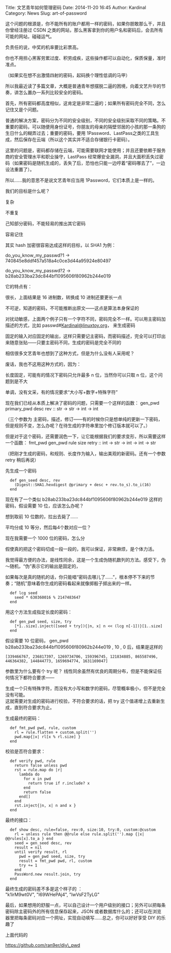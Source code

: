 Title: 文艺青年如何管理密码
Date: 2014-11-20 16:45
Author: Kardinal
Category: News
Slug: art-of-password

这个问题的根源是，你不能所有的账户都用一样的密码，如果你胆敢那么干，并且你曾经注册过
CSDN
之类的网站，那么黑客拿到你的用户名和密码后，会去所有可能的网站，碰碰运气。

负责任的说，中奖的机率要比彩票高。

你也不用担心黑客劳累过度、积劳成疾，这些操作都可以自动化，保质保量，准时准点。

（如果实在想不出激情四射的密码，起码换个理性低调的马甲）

所以我最近读了多篇文章，大概是普通青年想摆脱二逼的困境，向着文艺升华的节奏，讲怎么置办一系列比较安全的密码。

首先，所有密码都高度相似，这肯定是非常二逼的；如果所有密码完全不同，怎么记住又是个问题。

普通的解决方案，密码分为不同的安全级别，不同的安全级别采取不同的策略。不重要的密码，可以随便用身份证号，你朋友的母亲的隔壁邻居的小孩的那一条狗的生日什么的糊弄过去；重要的密码，要用
1Password、LastPass之类的工具生成，然后保存在云端（所以这个其实并不适合存储银行卡密码）。

这里的问题是，密码都存储在云端，可能需要联网才能使用；并且还要依赖于服务商的安全管理水平和职业操守，LastPass
经常爆安全漏洞，并且大面积丢失过密码（如果密码是随机生成的，丢失了后，恐怕也只能一边哼着“密码哪去了”，一边设法重置了）。

所以……我的意思不是说文艺青年应当用 1Password，它们本质上是一样的。

我们的目标是什么呢？

复杂

不重复

己知部分密码，不能轻易的推出其它密码

容易记住

其实 hash 加密很容易达成这样的目标，以 SHA1 为例：

do\_you\_know\_my\_passwd?1 -> 740845e8ddf457a518a4c0ce3d44a95924e80497

do\_you\_know\_my\_passwd?2 -> b28ab233ba23dc844bf1095606f80962b244e019

它的特点有：

很长，上面结果是 16 进制数，转换成 10 进制还要更长一点

不可逆，知道的密码，不可能推断出原文——这点是算法本身保证的

对扰动敏感，上面两个例子只有一个字符不同，密码完全不一样。可以用主密码加描述的方式，比如
passwd#Kardinal@linuxtoy.org， 来生成密码

固定的输入对应固定的输出，这样只需要记主密码，而密码描述，完全可以打印出来随意张贴——只要主密码不同，生成的密码是完全不同的

相信很多文艺青年也想到了这种方式，但是为什么没有人采用呢？

废话，我也不这用这种方式的，因为：

长度固定，可能有的情况下密码只允许最多 n 位，当然你可以只取 n
位，这个问题到是不大

单调，没有文采，有的情况要求“大小写+数字+特殊字符”

现在我们已经从本质上解决了密码的问题，只需要一个这样的函数： gen\_pwd
primary\_pwd desc rev :: str -> str -> int -> int

（三个参数为
主密码，描述，修订——有的时候你只是想单纯的更新一下密码，但是规则不变，怎么办呢？在待生成的字符串里加个修订版本就可以了。）

但是对于这个密码，还需要润色一下，让它能根据我们的要求变形，所以需要这样一个函数：
fmt\_pwd gen\_pwd rule size retry :: int -> str -> int -> int -> str

（把刚才生成的密码，和规则、长度作为输入，输出美观的新密码。还有一个参数
retry 稍后再说）

先生成一个密码

      def gen_seed desc, rev
        (Digest::SHA1.hexdigest @primary + desc + rev.to_s).to_i(16)
      end

现在有了一个类似 b28ab233ba23dc844bf1095606f80962b244e019
这样的密码，假设需要 10 位，应该怎么办呢？

想到取前 10 位数的，拉出去毙了……

平均分成 10 等分，然后每4个数对应一位？

现在我需要一个 1000 位的密码，怎么分

假使真的把这个密码切成一段一段的，我可以保证，非常麻烦，是个体力活。

我觉得最方便的办法，是线性同余，这是一个生成伪随机数列的方法。感受下，伪～随机，“伪”表示它的输出是固定的，  

如果每次是真的随机的话，你只能唱“密码去哪儿了……”，根本停不下来的节奏；“随机”意味着你生成的密码看起来就像掷骰子掷出来的一样。

      def lcg seed
        seed * 630360016 % 2147483647
      end

用这个方法生成指定长度的密码：

      def gen_pwd seed, size, try
        [*1..size].inject([seed + try]){|n, x| n << (lcg n[-1])}[1..size]
      end

假设需要 10 位密码， gen\_pwd b28ab233ba23dc844bf1095606f80962b244e019 ,
10 , 0 后，结果是这样的

    [339466767, 236817397, 1269734706, 159396745, 121834885, 865587496, 446364382, 144844773, 1659694774, 1631169047]

参数里为什么要有个 try 呢？
线性同余虽然有优良的周期分布，但是不能保证任何情况下都符合要求——  

生成一个只有特殊字符，而没有大小写和数字的密码，尽管概率极小，但不是完全没有可能。  
这就需要对生成的密码进行校验，不符合要求的话，把 try
这个值递增上去重新生成，直到符合要求为止。

生成最终的密码：

      def fmt_pwd pwd, rule, custom
        rl = rule.flatten + custom.split('')
        pwd.map{|x| rl[x % rl.size] }
      end

校验是否符合要求：

      def verify pwd, rule
        return false unless pwd
        rst = rule.map do |r|
          lambda do
            for x in pwd
              return true if r.include? x
            end
            return false
          end[]
        end
        rst.inject{|n, x| n and x }
      end

最终的接口：

      def show desc, rule=false, rev:0, size:10, try:0, custom:@custom
        rl = unless rule then @@rule else rule.split('').map {|x| @@rules[x].to_a } end
        seed = gen_seed desc, rev
        result = nil
        until verify result, rl
          pwd = gen_pwd seed, size, try
          result = fmt_pwd pwd, rl, custom
          try += 1
        end
        PassWord.new result.join, try
      end

最终生成的密码差不多是这个样子的 ：  
"k1irM9wt0V", "l69WHePAj4", "lwVsF2TyLG"

最后，如果想用的舒服一点，可以自己设计一个用户级别的接口；另外可以把每条密码除主密码外的所有信息保存起来，JSON
或者数据库什么的；还可以在浏览器里把每条密码对应一个网址，实现自动填写……总之，你可以好好享受
DIY 的乐趣了

上面代码的 [](https://github.com/ran9er/diy_pwd "源文件")

https://github.com/ran9er/diy\_pwd
